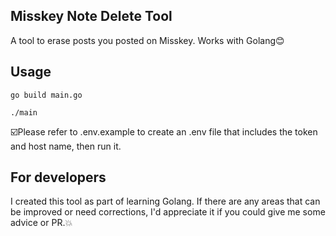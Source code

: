 ## Misskey Note Delete Tool

A tool to erase posts you posted on Misskey. Works with Golang😊

## Usage

`go build main.go`

`./main`

☑️Please refer to .env.example to create an .env file that includes the token and host name, then run it.
## For developers
I created this tool as part of learning Golang. If there are any areas that can be improved or need corrections, I'd appreciate it if you could give me some advice or PR.💥